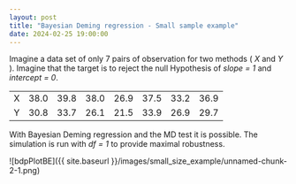 ```yaml
---
layout: post
title: "Bayesian Deming regression - Small sample example"
date: 2024-02-25 19:00:00
---
```


Imagine a data set of only 7 pairs of observation for two methods ( *X*
and *Y* ). Imagine that the target is to reject the null Hypothesis of
*slope = 1* and *intercept = 0*.


|     |      |      |      |      |      |      |      |
|:----|-----:|-----:|-----:|-----:|-----:|-----:|-----:|
| X   | 38.0 | 39.8 | 38.0 | 26.9 | 37.5 | 33.2 | 36.9 |
| Y   | 30.8 | 33.7 | 26.1 | 21.5 | 33.9 | 26.9 | 29.7 |


With Bayesian Deming regression and the MD test it is possible. The
simulation is run with *df = 1* to provide maximal robustness.

![bdpPlotBE]({{ site.baseurl }}/images/small_size_example/unnamed-chunk-2-1.png)